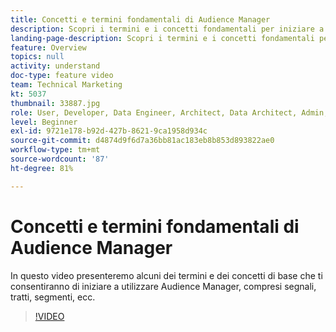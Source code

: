 ```yaml
---
title: Concetti e termini fondamentali di Audience Manager
description: Scopri i termini e i concetti fondamentali per iniziare a utilizzare Adobe Audience Manager, inclusi i segnali, i tratti, i segmenti e altro ancora, grazie a questo video di supporto.
landing-page-description: Scopri i termini e i concetti fondamentali per iniziare a utilizzare Adobe Audience Manager, inclusi i segnali, i tratti, i segmenti e altro ancora, grazie a questo video di supporto.
feature: Overview
topics: null
activity: understand
doc-type: feature video
team: Technical Marketing
kt: 5037
thumbnail: 33887.jpg
role: User, Developer, Data Engineer, Architect, Data Architect, Admin, Leader
level: Beginner
exl-id: 9721e178-b92d-427b-8621-9ca1958d934c
source-git-commit: d4874d9f6d7a36bb81ac183eb8b853d893822ae0
workflow-type: tm+mt
source-wordcount: '87'
ht-degree: 81%

---
```


# Concetti e termini fondamentali di Audience Manager

In questo video presenteremo alcuni dei termini e dei concetti di base che ti consentiranno di iniziare a utilizzare Audience Manager, compresi segnali, tratti, segmenti, ecc.

>[!VIDEO](https://video.tv.adobe.com/v/33887/?quality=12)
